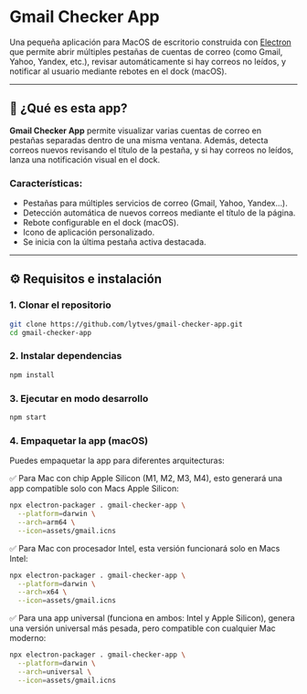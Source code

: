 # Gmail Checker App

Una pequeña aplicación para MacOS de escritorio construida con [Electron](https://www.electronjs.org/) que permite abrir múltiples pestañas de cuentas de correo (como Gmail, Yahoo, Yandex, etc.), revisar automáticamente si hay correos no leídos, y notificar al usuario mediante rebotes en el dock (macOS).

---

## 📌 ¿Qué es esta app?

**Gmail Checker App** permite visualizar varias cuentas de correo en pestañas separadas dentro de una misma ventana. Además, detecta correos nuevos revisando el título de la pestaña, y si hay correos no leídos, lanza una notificación visual en el dock.

### Características:
- Pestañas para múltiples servicios de correo (Gmail, Yahoo, Yandex…).
- Detección automática de nuevos correos mediante el título de la página.
- Rebote configurable en el dock (macOS).
- Icono de aplicación personalizado.
- Se inicia con la última pestaña activa destacada.

---

## ⚙️ Requisitos e instalación

### 1. Clonar el repositorio

```bash
git clone https://github.com/lytves/gmail-checker-app.git
cd gmail-checker-app
```

### 2. Instalar dependencias

```bash
npm install
```

### 3. Ejecutar en modo desarrollo

```bash
npm start
```

### 4. Empaquetar la app (macOS)

Puedes empaquetar la app para diferentes arquitecturas:

✅ Para Mac con chip Apple Silicon (M1, M2, M3, M4), esto generará una app compatible solo con Macs Apple Silicon:
```bash
npx electron-packager . gmail-checker-app \
  --platform=darwin \
  --arch=arm64 \
  --icon=assets/gmail.icns
```
✅ Para Mac con procesador Intel, esta versión funcionará solo en Macs Intel:
```bash
npx electron-packager . gmail-checker-app \
  --platform=darwin \
  --arch=x64 \
  --icon=assets/gmail.icns
```

✅ Para una app universal (funciona en ambos: Intel y Apple Silicon), genera una versión universal más pesada, pero compatible con cualquier Mac moderno:
```bash
npx electron-packager . gmail-checker-app \
  --platform=darwin \
  --arch=universal \
  --icon=assets/gmail.icns
```
